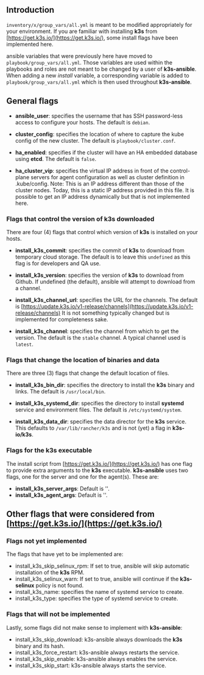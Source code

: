 
## Introduction

`inventory/x/group_vars/all.yml` is meant to be modified appropriately for your environment.
If you are familiar with installing **k3s** from [https://get.k3s.io/](https://get.k3s.io/),
some install flags have been implemented here.

ansible variables that were previously here have moved to `playbook/group_vars/all.yml`.
Those variables are used within the playbooks and roles are not meant to be changed by a user of **k3s-ansible**.
When adding a new _install_ variable, a corresponding variable is added to `playbook/group_vars/all.yml`
which is then used throughout **k3s-ansible**.

## General flags

- **ansible_user**: specifies the username that has SSH password-less access to configure your hosts.
The default is `debian`.

- **cluster_config**: specifies the location of where to capture the kube config of the new cluster.
The default is `playbook/cluster.conf`.

- **ha_enabled**: specifies if the cluster will have an HA embedded database using **etcd**.
The default is `false`.

- **ha_cluster_vip**: specifies the virtual IP address in front of the control-plane servers for
agent configuration as well as cluster definition in .kube/config.
Note: This is an IP address different than those of the cluster nodes.
Today, this is a static IP address provided in this file.
It is possible to get an IP address dynamically but that is not implemented here.

### Flags that control the version of k3s downloaded

There are four (4) flags that control which version of **k3s** is installed on your hosts.

- **install_k3s_commit**: specifies the commit of **k3s** to download from temporary cloud storage.
The default is to leave this `undefined` as this flag is for developers and QA use. 

- **install_k3s_version**: specifies the version of **k3s** to download from Github.
If undefined (the default), ansible will attempt to download from a channel.

- **install_k3s_channel_url**: specifies the URL for the channels.
The default is [https://update.k3s.io/v1-release/channels](https://update.k3s.io/v1-release/channels)
It is not something typically changed but is implemented for completeness sake.

- **install_k3s_channel**: specifies the channel from which to get the version.
The default is the `stable` channel.  A typical channel used is `latest`.

### Flags that change the location of binaries and data

There are three (3) flags that change the default location of files.

- **install_k3s_bin_dir**: specifies the directory to install the **k3s** binary and links.
The default is `/usr/local/bin`.

- **install_k3s_systemd_dir**: specifies the directory to install **systemd**
service and environment files.  The default is `/etc/systemd/system`.

- **install_k3s_data_dir**: specifies the data director for the **k3s** service.
This defaults to `/var/lib/rancher/k3s` and is not (yet) a flag in **k3s-io/k3s**.

### Flags for the k3s executable

The install script from [https://get.k3s.io/](https://get.k3s.io/) has one flag to
provide extra arguments to the **k3s** executable.  **k3s-ansible** uses two flags,
one for the server and one for the agent(s).  These are:

- **install_k3s_server_args**: Default is ''.
- **install_k3s_agent_args**: Default is ''.


## Other flags that were considered from [https://get.k3s.io/](https://get.k3s.io/)

### Flags not yet implemented

The flags that have yet to be implemented are:

- install_k3s_skip_selinux_rpm:  If set to true, ansible will skip automatic installation of the **k3s** RPM.
- install_k3s_selinux_warn:  If set to true, ansible will continue if the **k3s-selinux** policy is not found.
- install_k3s_name: specifies the name of systemd service to create.
- install_k3s_type: specifies the type of systemd service to create.

### Flags that will not be implemented

Lastly, some flags did not make sense to implement with **k3s-ansible**:

- install_k3s_skip_download:  k3s-ansible always downloads the **k3s** binary and its hash.
- install_k3s_force_restart:  k3s-ansible always restarts the service.
- install_k3s_skip_enable:  k3s-ansible always enables the service.
- install_k3s_skip_start:   k3s-ansible always starts the service.

